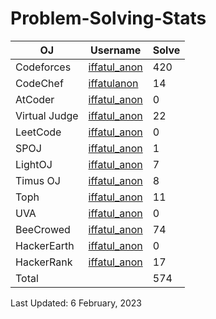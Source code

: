 # Problem-Solving-Stats

| OJ | Username | Solve |
| -- | -------- | ----- |
| Codeforces | [iffatul_anon](https://codeforces.com/profile/iffatul_anon)| 420 |
| CodeChef | [iffatulanon](https://www.codechef.com/users/iffatulanon) | 14 |
| AtCoder | [iffatul_anon](https://atcoder.jp/users/iffatul_anon) | 0 |
| Virtual Judge | [iffatul_anon](https://vjudge.net/user/i/666975) | 22 |
| LeetCode | [iffatul_anon]() | 0 |
| SPOJ | [iffatul_anon](https://www.spoj.com/myaccount/) | 1 | 
| LightOJ | [iffatul_anon](https://lightoj.com/user/iffatul_anon) | 7 | 
| Timus OJ | [iffatul_anon](https://acm.timus.ru/author.aspx?id=341829) | 8 |
| Toph | [iffatul_anon](https://toph.co/u/iffatul_anon) | 11 |
| UVA | [iffatul_anon](https://onlinejudge.org/index.php?option=com_comprofiler&Itemid=3) | 0 |
| BeeCrowed | [iffatul_anon](https://www.beecrowd.com.br/judge/en/profile/639169) | 74 | 
| HackerEarth | [iffatul_anon]() | 0 |
| HackerRank | [iffatul_anon](https://www.hackerrank.com/iffatul_anon?hr_r=1) | 17 |
| Total | | 574 |

Last Updated: 6 February, 2023
